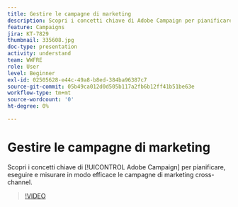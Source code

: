 ```yaml
---
title: Gestire le campagne di marketing
description: Scopri i concetti chiave di Adobe Campaign per pianificare, eseguire e misurare in modo efficace le campagne di marketing cross-channel.
feature: Campaigns
jira: KT-7829
thumbnail: 335608.jpg
doc-type: presentation
activity: understand
team: WWFRE
role: User
level: Beginner
exl-id: 02505628-e44c-49a8-b8ed-384ba96387c7
source-git-commit: 05b49ca012d0d505b117a2fb6b12ff41b51be63e
workflow-type: tm+mt
source-wordcount: '0'
ht-degree: 0%

---
```


# Gestire le campagne di marketing

Scopri i concetti chiave di [!UICONTROL Adobe Campaign] per pianificare, eseguire e misurare in modo efficace le campagne di marketing cross-channel.

>[!VIDEO](https://video.tv.adobe.com/v/335608?quality=12&learn=on)
